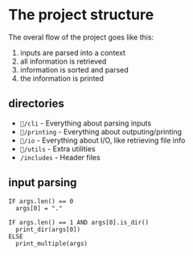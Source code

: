 # The project structure

The overal flow of the project goes like this:
1. inputs are parsed into a context
2. all information is retrieved
3. information is sorted and parsed
4. the information is printed

## directories
 - `/cli` - Everything about parsing inputs
 - `/printing` - Everything about outputing/printing
 - `/io` - Everything about I/O, like retrieving file info
 - `/utils` - Extra utilities
 - `/includes` - Header files

## input parsing
```
IF args.len() == 0
  args[0] = "."

IF args.len() == 1 AND args[0].is_dir()
  print_dir(args[0])
ELSE
  print_multiple(args)
```
